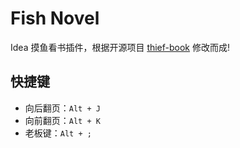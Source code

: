 # Fish Novel

Idea 摸鱼看书插件，根据开源项目 [thief-book](https://github.com/yisier/thief-book-idea) 修改而成!

## 快捷键

- 向后翻页：`Alt + J`
- 向前翻页：`Alt + K`
- 老板键：`Alt + ;`
